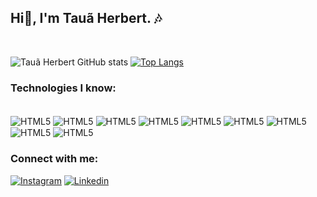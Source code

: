 ## Hi👋, I'm Tauã Herbert. 🎶

<div style="display: inline_block"><br/>

![Tauã Herbert GitHub stats](https://github-readme-stats.vercel.app/api?username=TauaHerbert&show_icons=true&theme=radical&locale=en)
[![Top Langs](https://github-readme-stats.vercel.app/api/top-langs/?username=TauaHerbert&show_icons=true&theme=radical&locale=en&layout=compact)](https://github.com/TauaHerbert/github-readme-stats)

</div>



### Technologies I know:
<div style="display: inline_block"><br/>
   <img align="center" alt="HTML5" src="https://img.shields.io/badge/HTML5-E34F26?style=for-the-badge&logo=html5&logoColor=white" />
   <img align="center" alt="HTML5" src="https://img.shields.io/badge/CSS3-1572B6?style=for-the-badge&logo=css3&logoColor=white" />
   <img align="center" alt="HTML5" src="    https://img.shields.io/badge/JavaScript-323330?style=for-the-badge&logo=javascript&logoColor=F7DF1E" />
   <img align="center" alt="HTML5" src="https://img.shields.io/badge/jQuery-0769AD?style=for-the-badge&logo=jquery&logoColor=white" />
   <img align="center" alt="HTML5" src="https://img.shields.io/badge/Python-14354C?style=for-the-badge&logo=python&logoColor=white" />
   <img align="center" alt="HTML5" src="https://img.shields.io/badge/Java-ED8B00?style=for-the-badge&logo=openjdk&logoColor=white" />
   <img align="center" alt="HTML5" src="https://img.shields.io/badge/C%23-239120?style=for-the-badge&logo=c-sharp&logoColor=white" />
   <img align="center" alt="HTML5" src="https://img.shields.io/badge/MySQL-00000F?style=for-the-badge&logo=mysql&logoColor=white" />
   <img align="center" alt="HTML5" src="https://img.shields.io/badge/Adobe%20Illustrator-FF9A00?style=for-the-badge&logo=adobe%20illustrator&logoColor=white" />  
   

</div>

### Connect with me:
[![Instagram](https://img.shields.io/badge/Instagram-E4405F?style=for-the-badge&logo=instagram&logoColor=white)](https://www.instagram.com/tauaherbert/)
[![Linkedin](https://img.shields.io/badge/LinkedIn-0077B5?style=for-the-badge&logo=linkedin&logoColor=white)](https://www.linkedin.com/in/taua-herbert-6ab72318b/)


